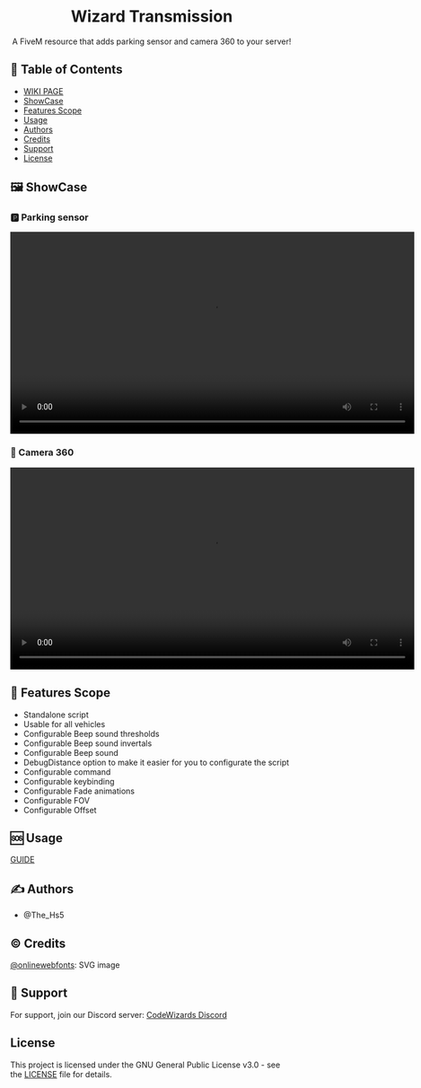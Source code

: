 <h1 align="center">Wizard Transmission</h1>
<p align="center">A FiveM resource that adds parking sensor and camera 360 to your server!
<br>
</p>

## 📝 Table of Contents
- [WIKI PAGE](https://code-wizards.gitbook.io/codewizards/wizard-parkingaddons/informations)
- [ShowCase](#showcase)
- [Features Scope](#feature_scope)
- [Usage](#usage)
- [Authors](#authors)
- [Credits](#credit)
- [Support](#support)
- [License](#license)

## 🖼️ ShowCase <a name = "showcase"></a>
### 🅿 Parking sensor
<video width="720" controls>
  <source src="https://files.gitbook.com/v0/b/gitbook-x-prod.appspot.com/o/spaces%2Fr6IJ1geM7hXoxRHNtAFs%2Fuploads%2FyzAxzdVIihN81H7BrWXz%2Fp_sensor.mp4?alt=media" type="video/mp4">
  Your browser doesn't support HTML video showcase
</video>

### 🎥 Camera 360
<video width="720" controls>
  <source src="https://files.gitbook.com/v0/b/gitbook-x-prod.appspot.com/o/spaces%2Fr6IJ1geM7hXoxRHNtAFs%2Fuploads%2FZjxwzOxQC56G1IE4Vlhv%2Fp_cam360.mp4?alt=media" type="video/mp4">
  Your browser doesn't support HTML video showcase
</video>

## 🚀 Features Scope <a name = "feature_scope"></a>
- Standalone script
- Usable for all vehicles
- Configurable Beep sound thresholds
- Configurable Beep sound invertals
- Configurable Beep sound
- DebugDistance option to make it easier for you to configurate the script
- Configurable command
- Configurable keybinding
- Configurable Fade animations
- Configurable FOV
- Configurable Offset

## 🆘 Usage <a name = "usage"></a>
[GUIDE](https://code-wizards.gitbook.io/codewizards/wizard-parkingaddons/informations)

## ✍️ Authors <a name = "authors"></a>
- @The_Hs5

## ©️ Credits <a name = "credit"></a>
[@onlinewebfonts](https://www.onlinewebfonts.com): SVG image

## 🤝 Support <a name = "support"></a>
For support, join our Discord server: [CodeWizards Discord](https://discord.gg/ZBvacHyczY)

## License <a name = "license"></a>
This project is licensed under the GNU General Public License v3.0 - see the [LICENSE](LICENSE) file for details.
